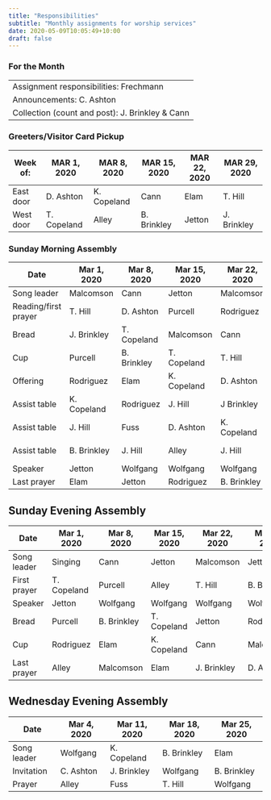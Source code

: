 ```yaml
---
title: "Responsibilities"
subtitle: "Monthly assignments for worship services"
date: 2020-05-09T10:05:49+10:00
draft: false
---
```


### For the Month

| |
|-|
| Assignment responsibilities: Frechmann |
| Announcements: C. Ashton |
| Collection (count and post): J. Brinkley & Cann |

### Greeters/Visitor Card Pickup

| Week of:  | MAR 1, 2020  | MAR 8, 2020  | MAR 15, 2020 | MAR 22, 2020 | MAR 29, 2020 |
|-----------|--------------|--------------|--------------|--------------|--------------|
| East door | D. Ashton    | K. Copeland  | Cann         | Elam         | T. Hill      |
| West door | T. Copeland  | Alley        | B. Brinkley  | Jetton       | J. Brinkley  |

### Sunday Morning Assembly

| Date                 | Mar 1, 2020 | Mar 8, 2020 | Mar 15, 2020 | Mar 22, 2020 | Mar 29, 2020 |
|----------------------|-------------|-------------|--------------|--------------|--------------|
| Song leader          | Malcomson   | Cann        | Jetton       | Malcomson    | Cann         |
| Reading/first prayer | T. Hill      | D. Ashton    | Purcell      | Rodriguez    | T. Copeland   |
| Bread                | J. Brinkley  | T. Copeland  | Malcomson    | Cann         | Alley        |
| Cup                  | Purcell     | B. Brinkley  | T. Copeland   | T. Hill       | Rodriguez    |
| Offering             | Rodriguez   | Elam        | K. Copeland   | D. Ashton     | Malcomson    |
| Assist table         | K. Copeland  | Rodriguez   | J. Hill       | J Brinkley   | D Ashton     |
| Assist table         | J. Hill      | Fuss        | D. Ashton     | K. Copeland   | J. Hill       |
| Assist table         | B. Brinkley  | J. Hill      | Alley        | J. Hill       | K. Copeland   |
| Speaker              | Jetton      | Wolfgang    | Wolfgang     | Wolfgang     | Wolfgang     |
| Last prayer          | Elam        | Jetton      | Rodriguez    | B. Brinkley   | Elam         |

## Sunday Evening Assembly

| Date                 | Mar 1, 2020 | Mar 8, 2020 | Mar 15, 2020 | Mar 22, 2020 | Mar 29, 2020 |
|----------------------|-------------|-------------|--------------|--------------|--------------|
| Song leader          | Singing     | Cann        | Jetton       | Malcomson    | Jetton       |
| First prayer         | T. Copeland  | Purcell     | Alley        | T. Hill       | B. Brinkley   |
| Speaker              | Jetton      | Wolfgang    | Wolfgang     | Wolfgang     | Wolfgang     |
| Bread                | Purcell     | B. Brinkley  | T. Copeland   | Jetton       | Rodriguez    |
| Cup                  | Rodriguez   | Elam        | K. Copeland   | Cann         | Malcomson    |
| Last prayer          | Alley       | Malcomson   | Elam         | J. Brinkley   | D. Ashton     |

## Wednesday Evening Assembly

| Date                 | Mar 4, 2020 | Mar 11, 2020 | Mar 18, 2020 | Mar 25, 2020 |
|----------------------|-------------|--------------|--------------|--------------|
| Song leader          | Wolfgang    | K. Copeland   | B. Brinkley   | Elam         |
| Invitation           | C. Ashton    | J. Brinkley   | Wolfgang     | B. Brinkley   |
| Prayer               | Alley       | Fuss         | T. Hill       | Wolfgang     |
